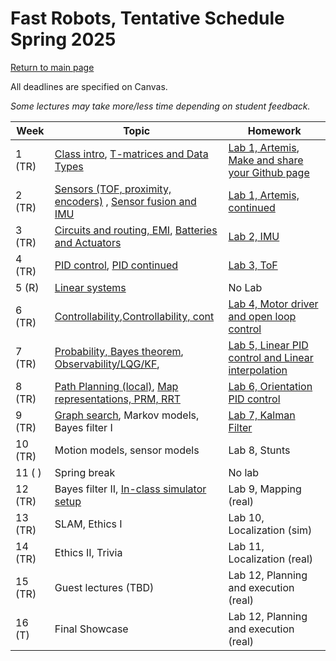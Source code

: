 # Fast Robots, Tentative Schedule Spring 2025
[Return to main page](./index.md)

All deadlines are specified on Canvas.

*Some lectures may take more/less time depending on student feedback.*


| Week    | Topic                                                                | Homework                                                                                   |
| ------- | -------------------------------------------------------------------- | ------------------------------------------------------------------------------------------ |
| 1  (TR) | [Class intro](./lectures/FastRobots2025_Lecture1_Introduction.pdf), [T-matrices and Data Types](./lectures/FastRobots2025_Lecture2_Tmatrices.pdf)         | [Lab 1, Artemis](labs/Lab1.md), [Make and share your Github page ](./tutorials/webpage_help.md) |
| 2  (TR) | [Sensors (TOF, proximity, encoders)](./lectures/FastRobots2025_Lecture3_Sensors.pdf) , [Sensor fusion and IMU](./lectures/FastRobots2025_Lecture4_SensorFusionIMU.pdf)            | [Lab 1, Artemis, continued](labs/Lab1.md)                                                  |
| 3  (TR) | [Circuits and routing, EMI](./lectures/FastRobots2025_Lecture5_EMIRouting.pdf), [Batteries and Actuators](./lectures/FastRobots2025_Lecture6_BatteryActuator.pdf)                               | [Lab 2, IMU](labs/Lab2.md)                                                           | 
| 4  (TR) | [PID control](./lectures/FastRobots2025_Lecture7_PID.pdf), [PID continued](./lectures/FastRobots2025_Lecture8_PIDcont.pdf)                                          | [Lab 3, ToF](labs/Lab3.md)                                                           |
| 5  (R) | [Linear systems](./lectures/FastRobots2025_Lecture9_LinearSystems.pdf)                                        | No Lab                            |
| 6  (TR) | [Controllability](./lectures/FastRobots2025_Lecture10_Controllability.pdf),[Controllability, cont](./lectures/FastRobots2025_Lecture11_Controllabilitycont.pdf)                                                  | [Lab 4, Motor driver and open loop control](labs/Lab4.md)                                                                         |
| 7  (TR) | [Probability, Bayes theorem](./lectures/FastRobots-12-Probability_BayesTheorem.pdf), [Observability/LQG/KF](./lectures/FastRobots2025_Lecture13_Observability.pdf),                                     | [Lab 5, Linear PID control and Linear interpolation](labs/Lab5.md)                                            |
| 8  (TR) | [Path Planning (local)](./lectures/FastRobots2025_Lecture14_KFcont.pdf), [Map representations, PRM, RRT](./lectures/FastRobots2025_Lecture15_mapsgraphs.pdf)                                              | [Lab 6, Orientation PID control](labs/Lab6.md)                              |
| 9  (TR) | [Graph search](./lectures/FastRobots2025_Lecture16_graphsearch.pdf), Markov models, Bayes filter I                            | [Lab 7, Kalman Filter](labs/Lab7.md)                                                         |
| 10 (TR) | Motion models, sensor models                         | Lab 8, Stunts                                                     |
| 11 (  ) | Spring break                                                         | No lab                                                                          |
| 12 (TR) | Bayes filter II, [In-class simulator setup](FastRobots-Sim.md)       | Lab 9, Mapping (real)                                               |
| 13 (TR) | SLAM, Ethics I                                                       | Lab 10, Localization (sim)                                          |
| 14 (TR) | Ethics II, Trivia                                                    | Lab 11, Localization (real)                                         |
| 15 (TR) | Guest lectures (TBD)    | Lab 12, Planning and execution (real)                              |
| 16 (T)  | Final Showcase                                                       | Lab 12, Planning and execution (real)                               |
